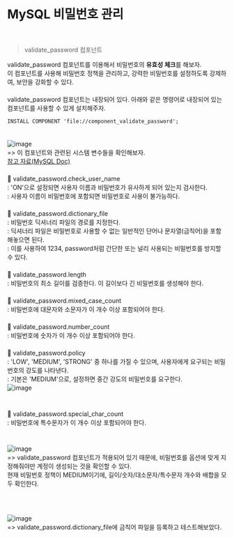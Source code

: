 # MySQL 비밀번호 관리
　   
> validate_password 컴포넌트

validate_password 컴포넌트를 이용해서 비밀번호의 **유효성 체크**를 해보자.　 　     
이 컴포넌트를 사용해 비밀번호 정책을 관리하고, 강력한 비밀번호를 설정하도록 강제하여, 보안을 강화할 수 있다.　   　   
　   
validate_password 컴포넌트는 내장되어 있다. 아래와 같은 명령어로 내장되어 있는 컴포넌트를 사용할 수 있게 설치해주자.　   　   
~~~
INSTALL COMPONENT 'file://component_validate_password';
~~~
　   
![image](https://github.com/inpink/CS_Database_Study/assets/108166692/8cdf3af0-111c-466a-86a2-976ba9a42d03)　   　   
=> 이 컴포넌트와 관련된 시스템 변수들을 확인해보자.　   　   
[참고 자료(MySQL Doc)](https://dev.mysql.com/doc/refman/8.0/en/validate-password-options-variables.html#sysvar_validate_password.check_user_name)　   　   
　   
💚 validate_password.check_user_name　   　   　   
  : 'ON'으로 설정되면 사용자 이름과 비밀번호가 유사하게 되어 있는지 검사한다.　  　    
  : 사용자 이름이 비밀번호에 포함되면 비밀번호로 사용이 불가능하다.　   　   
　   
💚 validate_password.dictionary_file　   　   
  : 비밀번호 딕셔너리 파일의 경로를 지정한다.　　      
  : 딕셔너리 파일은 비밀번호로 사용할 수 없는 일반적인 단어나 문자열(금칙어)을 포함해놓으면 된다.　   　   
  : 이를 사용하여 1234, password처럼 간단한 또는 널리 사용되는 비밀번호를 방지할 수 있다.　   　   
　   　   
💚 validate_password.length　   　   
  : 비밀번호의 최소 길이를 검증한다. 이 길이보다 긴 비밀번호를 생성해야 한다.　   　   
　   
💚 validate_password.mixed_case_count　   　   
  : 비밀번호에 대문자와 소문자가 이 개수 이상 포함되어야 한다.　   　   
　   
💚 validate_password.number_count　   　   
  : 비밀번호에 숫자가 이 개수 이상 포함되어야 한다.　　      
　   
💚 validate_password.policy　   　   
  : 'LOW', 'MEDIUM', 'STRONG' 중 하나를 가질 수 있으며, 사용자에게 요구되는 비밀번호의 강도를 나타낸다.　   　   
  : 기본은 'MEDIUM'으로, 설정하면 중간 강도의 비밀번호를 요구한다. 　   　   
![image](https://github.com/inpink/CS_Database_Study/assets/108166692/68304c69-db41-4400-ba34-68aeb5aea932)　   　   
　   
　   
💚 validate_password.special_char_count　 　     
  : 비밀번호에 특수문자가 이 개수 이상 포함되어야 한다.　   　   
　   
　   　   
![image](https://github.com/inpink/CS_Database_Study/assets/108166692/317a965c-0f61-422a-b687-e767f3916987)　   　   
=> validate_password 컴포넌트가 적용되어 있기 때문에, 비밀번호를 옵션에 맞게 지정해줘야만 계정이 생성되는 것을 확인할 수 있다.　   　   
현재 비밀번호 정책이 MEDIUM이기에, 길이/숫자/대소문자/특수문자 개수와 배합을 모두 확인한다.　   　   
　   
　   
　   
![image](https://github.com/inpink/CS_Database_Study/assets/108166692/d40f549f-8c57-4751-a009-3e5eb62bb12b)　   　   
=> validate_password.dictionary_file에 금칙어 파일을 등록하고 테스트해보았다. 　   
